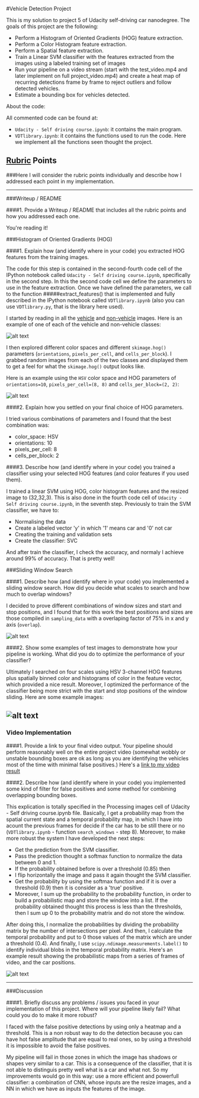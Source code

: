 #Vehicle Detection Project

This is my solution to project 5 of Udacity self-driving car nanodegree. The goals of this project are the following:
* Perform a Histogram of Oriented Gradients (HOG) feature extraction.
* Perform a Color Histogram feature extraction.
*	Perform a Spatial feature extraction.
*	Train a Linear SVM classifier with the features extracted from the images using a labeled training set of images 
*	Run your pipeline on a video stream (start with the test_video.mp4 and later implement on full project_video.mp4) and create a heat map of recurring detections frame by frame to reject outliers and follow detected vehicles.
*	Estimate a bounding box for vehicles detected.

About the code:

All commented code can be found at:
* `Udacity - Self driving course.ipynb`: it contains the main program. 
* `VDTlibrary.ipynb`: it contains the functions used to run the code. Here we implement all the functions seen thought the project.


[//]: # (Image References)
[image1]: ./img-pruebas/car_notcar.png
[image2]: ./img-pruebas/HOG_example.png
[image3]: ./img-pruebas/sliding_windows.png
[image4]: ./img-pruebas/detected-cars.png
[image5]: ./img-pruebas/good.png
[video1]: ./output.mp4

## [Rubric](https://review.udacity.com/#!/rubrics/513/view) Points
###Here I will consider the rubric points individually and describe how I addressed each point in my implementation.  

---
###Writeup / README

####1. Provide a Writeup / README that includes all the rubric points and how you addressed each one.   

You're reading it!

###Histogram of Oriented Gradients (HOG)

####1. Explain how (and identify where in your code) you extracted HOG features from the training images.

The code for this step is contained in the second-fourth code cell of the IPython notebook called `Udacity - Self driving course.ipynb`, specifically in the second step. In this the second code cell we define the parameters to use in the feature extraction. Once we have defined the parameters, we call to the function #####extract_features() that is implemented and fully described in the IPython notebook called `VDTlibrary.ipynb` (also you can use `VDTlibrary.py`, that is the library here used).

I started by reading in all the [vehicle](https://s3.amazonaws.com/udacity-sdc/Vehicle_Tracking/vehicles.zip) and [non-vehicle](https://s3.amazonaws.com/udacity-sdc/Vehicle_Tracking/non-vehicles.zip) images. Here is an example of one of each of the vehicle and non-vehicle classes:

![alt text][image1]

I then explored different color spaces and different `skimage.hog()` parameters (`orientations`, `pixels_per_cell`, and `cells_per_block`).  I grabbed random images from each of the two classes and displayed them to get a feel for what the `skimage.hog()` output looks like.

Here is an example using the `HSV` color space and HOG parameters of `orientations=10`, `pixels_per_cell=(8, 8)` and `cells_per_block=(2, 2)`:

![alt text][image2]

####2. Explain how you settled on your final choice of HOG parameters.

I tried various combinations of parameters and I found that the best combination was:
* color_space: HSV
* orientations: 10
* pixels_per_cell: 8
* cells_per_block: 2

####3. Describe how (and identify where in your code) you trained a classifier using your selected HOG features (and color features if you used them).

I trained a linear SVM using HOG, color histogram features and the resized image to (32,32,3). This is also done in the fourth code cell of `Udacity - Self driving course.ipynb`, in the seventh step. Previously to train the SVM classifier, we have to:
* Normalising the data
* Create a labeled vector 'y' in which '1' means car and '0' not car
* Creating the training and validation sets
* Create the classifier: SVC

And after train the classifier, I check the accuracy, and normaly I achieve around 99% of accuracy. That is pretty well!

###Sliding Window Search

####1. Describe how (and identify where in your code) you implemented a sliding window search.  How did you decide what scales to search and how much to overlap windows?

I decided to prove different combinations of window sizes and start and stop positions, and I found that for this work the best positions and sizes are those compiled in `sampling_data` with a overlaping factor of 75% in x and y axis (`overlap`).

![alt text][image3]

####2. Show some examples of test images to demonstrate how your pipeline is working.  What did you do to optimize the performance of your classifier?

Ultimately I searched on four scales using HSV 3-channel HOG features plus spatially binned color and histograms of color in the feature vector, which provided a nice result. Moreover, I optimized the performance of the classifier being more strict with the start and stop positions of the window sliding. Here are some example images:

![alt text][image4]
---

### Video Implementation

####1. Provide a link to your final video output.  Your pipeline should perform reasonably well on the entire project video (somewhat wobbly or unstable bounding boxes are ok as long as you are identifying the vehicles most of the time with minimal false positives.)
Here's a [link to my video result](output.mp4)

####2. Describe how (and identify where in your code) you implemented some kind of filter for false positives and some method for combining overlapping bounding boxes.

This explication is totally specified in the Processing images cell of Udacity - Self driving course.ipynb file. Basically, I get a probability map from the spatial current state and a temporal probability map, in which I have into acount the previous frames for decide if the car has to be still there or no (`VDTlibrary.ipynb` - function `search_windows` - step 8). Moreover, to make more robust the system I have developed the next steps:
* Get the prediction from the SVM classifier.
* Pass the prediction thought a softmax function to normalize the data between 0 and 1.
* If the probability obtained before is over a threshold (0.85) then
* I flip horizontally the image and pass it again thought the SVM classifier.
* Get the probability by using the softmax function and if it is over a threshold (0.9) then it is consider as a 'true' positive.
* Moreover, I sum up the probability to the probability function, in order to build a probabilistic map and store the window into a list. If the probability obtained thought this process is less than the thresholds, then I sum up 0 to the probability matrix and do not store the window.

After doing this, I normalize the probabilities by dividing the probability matrix by the number of intersections per pixel. And then, I calculate the temporal probability and put to 0 those values of the matrix which are under a threshold (0.4). And finally, I use `scipy.ndimage.measurements.label()` to identify individual blobs in the temporal probability matrix.
Here's an example result showing the probabilistic maps from a series of frames of video, and the car positions.

![alt text][image5]

---

###Discussion

####1. Briefly discuss any problems / issues you faced in your implementation of this project.  Where will your pipeline likely fail?  What could you do to make it more robust?

I faced with the false positive detections by using only a heatmap and a threshold. This is a non robust way to do the detection because you can have hot false amplitude that are equal to real ones, so by using a threshold it is impossible to avoid the false positives. 

My pipeline will fail in those zones in which the image has shadows or shapes very similar to a car. This is a consequence of the classifier, that it is not able to distinguis pretty well what is a car and what not. So my improvements would go in this way: use a more efficient and powerfull classifier: a combination of CNN, whose inputs are the resize images, and a NN in which we have as inputs the features of the image.


